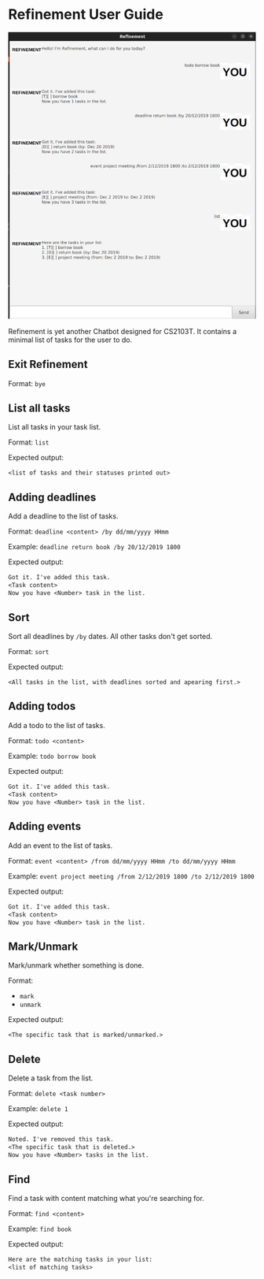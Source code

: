 # Refinement User Guide

![Image of Chatbot UI](./Ui.png)

Refinement is yet another Chatbot designed for CS2103T.
It contains a minimal list of tasks for the user to do.

## Exit Refinement

Format: `bye`

## List all tasks

List all tasks in your task list.

Format: `list`

Expected output:
```
<list of tasks and their statuses printed out>
```

## Adding deadlines

Add a deadline to the list of tasks.

Format: `deadline <content> /by dd/mm/yyyy HHmm`

Example: `deadline return book /by 20/12/2019 1800`

Expected output:
```
Got it. I've added this task.
<Task content>
Now you have <Number> task in the list.
```

## Sort

Sort all deadlines by `/by` dates. All other tasks don't get sorted.

Format: `sort`

Expected output:
```
<All tasks in the list, with deadlines sorted and apearing first.>
```

## Adding todos

Add a todo to the list of tasks.

Format: `todo <content>`

Example: `todo borrow book`

Expected output:
```
Got it. I've added this task.
<Task content>
Now you have <Number> task in the list.
```

## Adding events

Add an event to the list of tasks.

Format: `event <content> /from dd/mm/yyyy HHmm /to dd/mm/yyyy HHmm`

Example: `event project meeting /from 2/12/2019 1800 /to 2/12/2019 1800`

Expected output:
```
Got it. I've added this task.
<Task content>
Now you have <Number> task in the list.
```


## Mark/Unmark

Mark/unmark whether something is done.

Format:
* `mark`
* `unmark`

Expected output:
```
<The specific task that is marked/unmarked.>
```

## Delete

Delete a task from the list.

Format: `delete <task number>`

Example: `delete 1`

Expected output:
```
Noted. I've removed this task.
<The specific task that is deleted.>
Now you have <Number> tasks in the list.
```

## Find

Find a task with content matching what you're searching for.

Format: `find <content>`

Example: `find book`

Expected output:
```
Here are the matching tasks in your list:
<list of matching tasks>
```